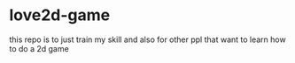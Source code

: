 # love2d-game

this repo is to just train my skill and also for other ppl that want to learn how to do a 2d game

